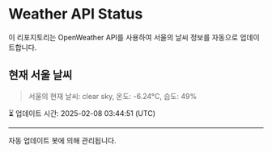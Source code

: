 
# Weather API Status

이 리포지토리는 OpenWeather API를 사용하여 서울의 날씨 정보를 자동으로 업데이트합니다.

## 현재 서울 날씨
> 서울의 현재 날씨: clear sky, 온도: -6.24°C, 습도: 49%

⏳ 업데이트 시간: 2025-02-08 03:44:51 (UTC)

---
자동 업데이트 봇에 의해 관리됩니다.
